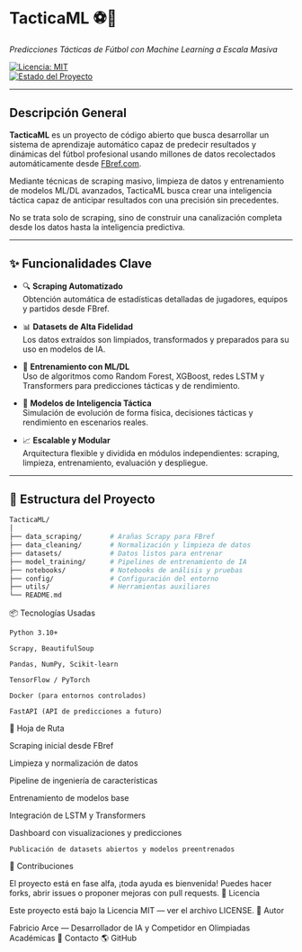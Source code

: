 # TacticaML ⚽🤖  
*Predicciones Tácticas de Fútbol con Machine Learning a Escala Masiva*

[![Licencia: MIT](https://img.shields.io/badge/License-MIT-yellow.svg)](https://opensource.org/licenses/MIT)  
[![Estado del Proyecto](https://img.shields.io/badge/status-alpha-orange.svg)]()

---

## Descripción General

**TacticaML** es un proyecto de código abierto que busca desarrollar un sistema de aprendizaje automático capaz de predecir resultados y dinámicas del fútbol profesional usando millones de datos recolectados automáticamente desde [FBref.com](https://fbref.com).

Mediante técnicas de scraping masivo, limpieza de datos y entrenamiento de modelos ML/DL avanzados, TacticaML busca crear una inteligencia táctica capaz de anticipar resultados con una precisión sin precedentes.

No se trata solo de scraping, sino de construir una canalización completa desde los datos hasta la inteligencia predictiva.

---

## ✨ Funcionalidades Clave

- 🔍 **Scraping Automatizado**  
  Obtención automática de estadísticas detalladas de jugadores, equipos y partidos desde FBref.

- 📊 **Datasets de Alta Fidelidad**  
  Los datos extraídos son limpiados, transformados y preparados para su uso en modelos de IA.

- 🤖 **Entrenamiento con ML/DL**  
  Uso de algoritmos como Random Forest, XGBoost, redes LSTM y Transformers para predicciones tácticas y de rendimiento.

- 🧠 **Modelos de Inteligencia Táctica**  
  Simulación de evolución de forma física, decisiones tácticas y rendimiento en escenarios reales.

- 📈 **Escalable y Modular**  
  Arquitectura flexible y dividida en módulos independientes: scraping, limpieza, entrenamiento, evaluación y despliegue.

---

## 📁 Estructura del Proyecto

```bash
TacticaML/
│
├── data_scraping/       # Arañas Scrapy para FBref
├── data_cleaning/       # Normalización y limpieza de datos
├── datasets/            # Datos listos para entrenar
├── model_training/      # Pipelines de entrenamiento de IA
├── notebooks/           # Notebooks de análisis y pruebas
├── config/              # Configuración del entorno
├── utils/               # Herramientas auxiliares
└── README.md
```

📦 Tecnologías Usadas

    Python 3.10+

    Scrapy, BeautifulSoup

    Pandas, NumPy, Scikit-learn

    TensorFlow / PyTorch

    Docker (para entornos controlados)

    FastAPI (API de predicciones a futuro)

🚀 Hoja de Ruta

Scraping inicial desde FBref

Limpieza y normalización de datos

Pipeline de ingeniería de características

Entrenamiento de modelos base

Integración de LSTM y Transformers

Dashboard con visualizaciones y predicciones

    Publicación de datasets abiertos y modelos preentrenados

🤝 Contribuciones

El proyecto está en fase alfa, ¡toda ayuda es bienvenida!
Puedes hacer forks, abrir issues o proponer mejoras con pull requests.
📜 Licencia

Este proyecto está bajo la Licencia MIT — ver el archivo LICENSE.
👤 Autor

Fabricio Arce — Desarrollador de IA y Competidor en Olimpiadas Académicas
📧 Contacto
🌎 GitHub
